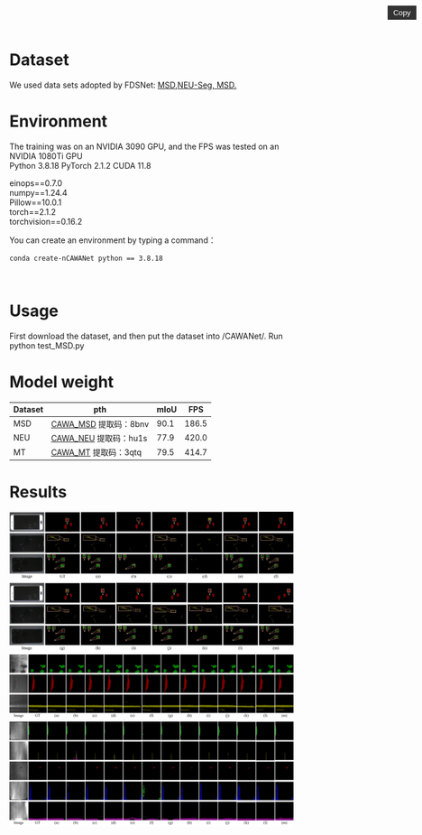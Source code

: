 <script src="https://cdn.rawgit.com/zenorocha/clipboard.js/v2.0.0/dist/clipboard.min.js"></script>  
<style>
  .copy-btn {
    background: #333;
    border: none;
    color: white;
    cursor: pointer;
    padding: 5px 10px;
    position: absolute;
    right: 10px;
    top: 10px;
  }
  
  .copy-btn:hover {
    background: #555;
  }
</style>
# Dataset
We used data sets adopted by FDSNet: [MSD,NEU-Seg, MSD.](https://github.com/jianzhang96/fdsnet?tab=readme-ov-file)

# Environment
The training was on an NVIDIA 3090 GPU, and the FPS was tested on an NVIDIA 1080Ti GPU   
Python 3.8.18 PyTorch 2.1.2 CUDA 11.8  
   
einops==0.7.0  
numpy==1.24.4  
Pillow==10.0.1  
torch==2.1.2  
torchvision==0.16.2  

You can create an environment by typing a command：  




<div class="language-python highlighter-rouge">
  <pre class="highlight"><code><span class="k">conda</span> <span class="nf">create</span><span class="p"></span><span class="n">-n</span><span class="p">CAWANet</span> <span class="k">python</span> <span class="k">==</span> <span class="k">3.8.18</span>
    
</code></pre>
</div>
<button class="copy-btn" data-clipboard-target=".language-python">Copy</button>

# Usage
First download the dataset, and then put the dataset into /CAWANet/. Run python test_MSD.py
# Model weight

 Dataset | pth | mIoU | FPS 
 --- | --- | ---|---
 MSD | [CAWA_MSD](https://pan.baidu.com/s/13hZBmSwXGeX8R-f9IkYihw) 提取码：8bnv | 90.1 | 186.5
 NEU | [CAWA_NEU](https://pan.baidu.com/s/1xiCEGYb_Typ8E_55UExVYA) 提取码：hu1s | 77.9 | 420.0
 MT | [CAWA_MT](https://pan.baidu.com/s/1K3WAQsDaywEIRDtTOSjWUw) 提取码：3qtq| 79.5 | 414.7

# Results

<img src="https://github.com/ZGWzzu/CAWANet/blob/main/docs/MSD222.jpg" width = 800px>
<img src="https://github.com/ZGWzzu/CAWANet/blob/main/docs/neu111.jpg" width = 800px>
<img src="https://github.com/ZGWzzu/CAWANet/blob/main/docs/MT_SORT.jpg" width = 800px>
